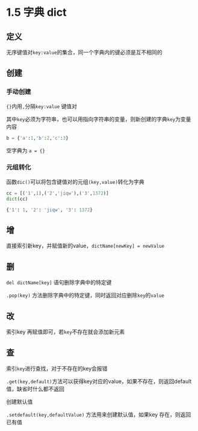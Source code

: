 # 1.5 字典 dict

## 定义

无序键值对`key:value`的集合，同一个字典内的键必须是互不相同的

## 创建

### 手动创建

`{}`内用`,`分隔`key:value` 键值对

其中`key`必须为字符串，也可以用指向字符串的变量，则新创建的字典`key`为变量内容

```python
b = {'a':1,'b':2,'c':3}
```

空字典为 `a = {}`

### 元组转化

函数`dic()`可以将包含键值对的元组`(key,value)`转化为字典

```python
cc = [('1',1),('2','jiqw'),('3',1372)]        
dict(cc)

{'1': 1, '2': 'jiqw', '3': 1372}
```

## 增

直接索引新key，并赋值新的value，`dictName[newKey] = newValue`

## 删

`del dictName[key]` 语句删除字典中的特定键

`.pop(key)` 方法删除字典中的特定键，同时返回对应删除`key`的`value`

## 改

索引key 再赋值即可，若`key`不存在就会添加新元素

## 查

索引`key`进行查找，对于不存在的key会报错

`.get(key,default)`方法可以获得key对应的value，如果不存在，则返回default值，缺省时什么都不返回

创建默认值

`.setdefault(key,defaultValue)` 方法用来创建默认值，如果key 存在，则返回已有值

